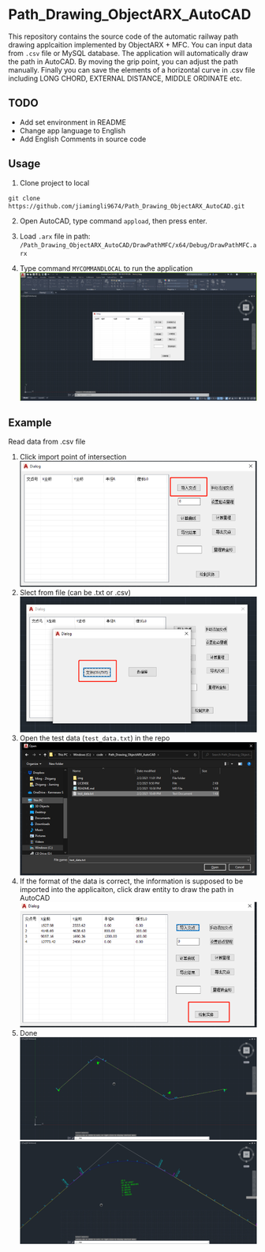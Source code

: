 # Path_Drawing_ObjectARX_AutoCAD
This repository contains the source code of the automatic railway path drawing applcaition implemented by ObjectARX + MFC. You can input data from `.csv` file or MySQL database. The application will automatically draw the path in AutoCAD. By moving the grip point, you can adjust the path manually. Finally you can save the elements of a horizontal curve in .csv file including LONG CHORD, EXTERNAL DISTANCE, MIDDLE ORDINATE etc.

## TODO
* Add set environment in README
* Change app language to English
* Add English Comments in source code

## Usage
1. Clone project to local
```
git clone https://github.com/jiamingli9674/Path_Drawing_ObjectARX_AutoCAD.git
```

2. Open AutoCAD, type command `appload`, then press enter.

3. Load `.arx` file in path: `/Path_Drawing_ObjectARX_AutoCAD/DrawPathMFC/x64/Debug/DrawPathMFC.arx`

4. Type command `MYCOMMANDLOCAL` to run the application
![GUI](/img/GUI.png)

## Example

Read data from .csv file<br>
1. Click import point of intersection
![Import POI](/img/import_poi.png)
2. Slect from file (can be .txt or .csv)
![From File](/img/from_file.png)
3. Open the test data (`test_data.txt`) in the repo
![Open Test Data](/img/open_test_data.png)
4. If the format of the data is correct, the information is supposed to be imported into the applicaiton, click draw entity to draw the path in AutoCAD
![Draw Entity](/img/draw_entity.png)
5. Done
![Overview](/img/overview.png)
![Details](/img/details.png)



